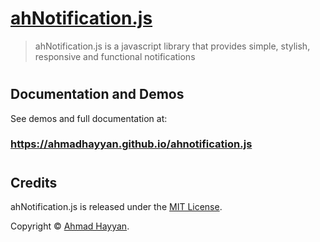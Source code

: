 [ahNotification.js](https://ahmadhayyan.github.io/ahnotification.js/)
==================================================
> ahNotification.js is a javascript library that provides simple, stylish, responsive and functional notifications

#

Documentation and Demos
----------
See demos and full documentation at:
### https://ahmadhayyan.github.io/ahnotification.js

#

Credits
----------
ahNotification.js is released under the [MIT License](https://opensource.org/licenses/MIT).

Copyright © [Ahmad Hayyan](https://ahmadhayyan.github.io).
